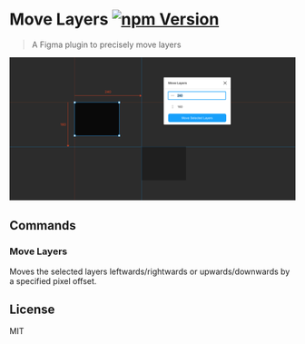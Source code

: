 # Move Layers [![npm Version](https://img.shields.io/npm/v/figma-move-layers.svg)](https://www.npmjs.com/package/figma-move-layers)

> A Figma plugin to precisely move layers

![Move Layers](media/cover.png)

## Commands

### Move Layers

Moves the selected layers leftwards/rightwards or upwards/downwards by a specified pixel offset.

## License

MIT
